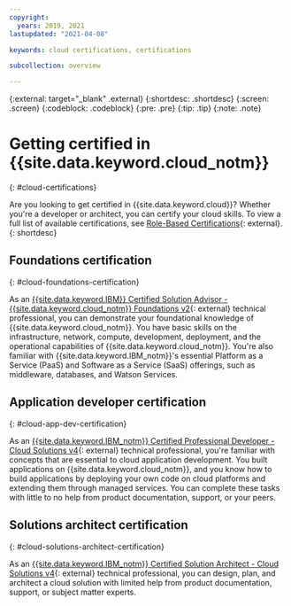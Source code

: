 ```yaml
---
copyright:
  years: 2019, 2021
lastupdated: "2021-04-08"

keywords: cloud certifications, certifications

subcollection: overview

---
```


{:external: target="_blank" .external}
{:shortdesc: .shortdesc}
{:screen: .screen}
{:codeblock: .codeblock}
{:pre: .pre}
{:tip: .tip}
{:note: .note}

# Getting certified in {{site.data.keyword.cloud_notm}}
{: #cloud-certifications}

Are you looking to get certified in {{site.data.keyword.cloud}}? Whether you're a developer or architect, you can certify your cloud skills. To view a full list of available certifications, see [Role-Based Certifications](https://www.ibm.com/training/cloud/jobroles){: external}.
{: shortdesc}

## Foundations certification
{: #cloud-foundations-certification}

As an [{{site.data.keyword.IBM}} Certified Solution Advisor - {{site.data.keyword.cloud_notm}} Foundations v2](https://www.ibm.com/certify/cert?id=C0002201){: external} technical professional, you can demonstrate your foundational knowledge of {{site.data.keyword.cloud_notm}}. You have basic skills on the infrastructure, network, compute, development, deployment, and the operational capabilities of {{site.data.keyword.cloud_notm}}. You're also familiar with {{site.data.keyword.IBM_notm}}'s essential Platform as a Service (PaaS) and Software as a Service (SaaS) offerings, such as middleware, databases, and Watson Services.

## Application developer certification
{: #cloud-app-dev-certification}

As an [{{site.data.keyword.IBM_notm}} Certified Professional Developer - Cloud Solutions v4](https://www.ibm.com/certify/cert?id=C0001904){: external} technical professional, you're familiar with concepts that are essential to cloud application development. You built applications on {{site.data.keyword.cloud_notm}}, and you know how to build applications by deploying your own code on cloud platforms and extending them through managed services. You can complete these tasks with little to no help from product documentation, support, or your peers. 

## Solutions architect certification
{: #cloud-solutions-architect-certification}

As an [{{site.data.keyword.IBM_notm}} Certified Solution Architect - Cloud Solutions v4](https://www.ibm.com/certify/cert?id=C0001402){: external} technical professional, you can design, plan, and architect a cloud solution with limited help from product documentation, support, or subject matter experts. 


 

